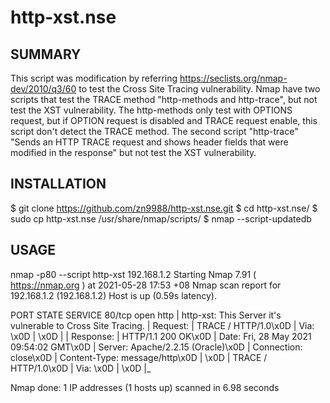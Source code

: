 # http-xst.nse

SUMMARY
-------
This script was modification by referring https://seclists.org/nmap-dev/2010/q3/60 to test the Cross Site Tracing vulnerability. Nmap have two scripts that test the TRACE method "http-methods and http-trace", but not test the XST vulnerability. The http-methods only test with OPTIONS request, but if OPTION request is disabled and TRACE request enable, this script don't detect  the TRACE method. The second script "http-trace" "Sends an HTTP TRACE request and shows header fields that were modified in the response" but not test the XST vulnerability.


INSTALLATION
------------

$ git clone https://github.com/zn9988/http-xst.nse.git
$ cd http-xst.nse/
$ sudo cp http-xst.nse /usr/share/nmap/scripts/
$ nmap --script-updatedb

USAGE
-----

nmap -p80 --script http-xst 192.168.1.2
Starting Nmap 7.91 ( https://nmap.org ) at 2021-05-28 17:53 +08
Nmap scan report for 192.168.1.2 (192.168.1.2)
Host is up (0.59s latency).

PORT   STATE SERVICE
80/tcp open  http
| http-xst: This Server it's vulnerable to Cross Site Tracing.
| Request:
| TRACE / HTTP/1.0\x0D
| Via: <script>alert('XSS')</script>\x0D
| \x0D
| 
| Response:
| HTTP/1.1 200 OK\x0D
| Date: Fri, 28 May 2021 09:54:02 GMT\x0D
| Server: Apache/2.2.15 (Oracle)\x0D
| Connection: close\x0D
| Content-Type: message/http\x0D
| \x0D
| TRACE / HTTP/1.0\x0D
| Via: <script>alert('XSS')</script>\x0D
| \x0D
|_

Nmap done: 1 IP addresses (1 hosts up) scanned in 6.98 seconds
